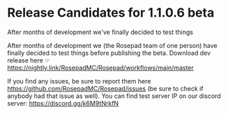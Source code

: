# Release Candidates for 1.1.0.6 beta

After months of development we've finally decided to test things

After months of development we (the Rosepad team of one person) have finally decided to test things before publishing the beta.
Download dev release here ☞ https://nightly.link/RosepadMC/Rosepad/workflows/main/master

If you find any issues, be sure to report them here https://github.com/RosepadMC/Rosepad/issues (be sure to check if anybody had that issue as well).
You can find test server IP on our discord server: https://discord.gg/k6M9tNrkfN

